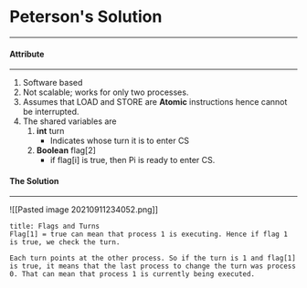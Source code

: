 # Peterson's Solution
***
#### Attribute
***
1. Software based
2. Not scalable; works for only two processes.
3. Assumes that LOAD and STORE are **Atomic** instructions hence cannot be interrupted.
4. The shared variables are 
	1. **int** turn
		- Indicates whose turn it is to enter CS
	2. **Boolean** flag[2]
		- if flag[i] is true, then Pi is ready to enter CS.

#### The Solution
***

![[Pasted image 20210911234052.png]]
```ad-attention
title: Flags and Turns
Flag[1] = true can mean that process 1 is executing. Hence if flag 1 is true, we check the turn.

Each turn points at the other process. So if the turn is 1 and flag[1] is true, it means that the last process to change the turn was process 0. That can mean that process 1 is currently being executed.
```

